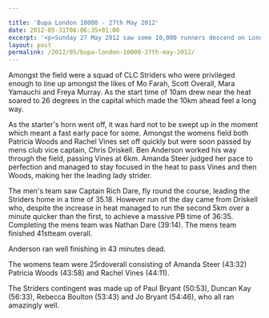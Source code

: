 ```yaml
---

title: 'Bupa London 10000 - 27th May 2012'
date: 2012-05-31T06:06:35+01:00
excerpt: '<p>Sunday 27 May 2012 saw some 10,000 runners descend on London for the Bupa London 10km which incorporated the UKA 10,000m Championships. </p>'
layout: post
permalink: /2012/05/bupa-london-10000-27th-may-2012/
---
```

Amongst the field were a squad of CLC Striders who were privileged enough to line up amongst the likes of Mo Farah, Scott Overall, Mara Yamauchi and Freya Murray. As the start time of 10am drew near the heat soared to 26 degrees in the capital which made the 10km ahead feel a long way.

As the starter's horn went off, it was hard not to be swept up in the moment which meant a fast early pace for some. Amongst the womens field both Patricia Woods and Rachel Vines set off quickly but were soon passed by mens club vice captain, Chris Driskell. Ben Anderson worked his way through the field, passing Vines at 6km. Amanda Steer judged her pace to perfection and managed to stay focused in the heat to pass Vines and then Woods, making her the leading lady strider.

The men's team saw Captain Rich Dare, fly round the course, leading the Striders home in a time of 35.18. However run of the day came from Driskell who, despite the increase in heat managed to run the second 5km over a minute quicker than the first, to achieve a massive PB time of 36:35. Completing the mens team was Nathan Dare (39:14). The mens team finished 41stteam overall.

Anderson ran well finishing in 43 minutes dead.

The womens team were 25rdoverall consisting of Amanda Steer (43:32) Patricia Woods (43:58) and Rachel Vines (44:11).

The Striders contingent was made up of Paul Bryant (50:53), Duncan Kay (56:33), Rebecca Boulton (53:43) and Jo Bryant (54:46), who all ran amazingly well.